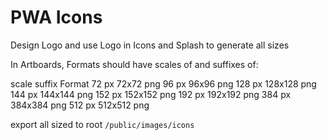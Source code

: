 # PWA Icons

Design Logo and use Logo in Icons and Splash to generate all sizes


In Artboards, Formats should have scales of and suffixes of:

scale       suffix      Format
72  px         72x72       png
96  px         96x96       png
128 px         128x128     png
144 px         144x144     png
152 px         152x152     png
192 px         192x192     png
384 px         384x384     png
512 px         512x512     png


export all sized to root `/public/images/icons`
